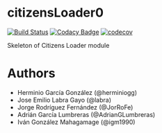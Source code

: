 # citizensLoader0
[![Build Status](https://travis-ci.org/Arquisoft/citizensLoader0.svg?branch=master)](https://travis-ci.org/Arquisoft/citizensLoader0)
[![Codacy Badge](https://api.codacy.com/project/badge/Grade/e680327c40a44a6b8378a8171066e341)](https://www.codacy.com/app/jelabra/citizensLoader0?utm_source=github.com&utm_medium=referral&utm_content=Arquisoft/citizensLoader0&utm_campaign=badger)
[![codecov](https://codecov.io/gh/Arquisoft/citizensLoader0/branch/master/graph/badge.svg)](https://codecov.io/gh/Arquisoft/citizensLoader0)

Skeleton of Citizens Loader module

# Authors

- Herminio García González (@herminiogg)
- Jose Emilio Labra Gayo (@labra)
- Jorge Rodríguez Fernández (@JorRoFe)
- Adrián García Lumbreras (@AdrianGLumbreras)
- Iván González Mahagamage (@igm1990)
